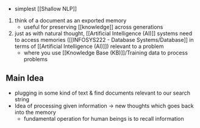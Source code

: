 - simplest [[Shallow NLP]]

1. think of a document as an exported memory
	- useful for preserving [[knowledge]] across generations
2. just as with natural thought, [[Artificial Intelligence (AI)]] systems need to access memories ([[INFOSYS222 - Database Systems/Database]] in terms of [[Artificial Intelligence (AI)]]) relevant to a problem
	- where you use [[Knowledge Base (KB)]]/Training data to process problems

## Main Idea
- plugging in some kind of text & find documents relevant to our search string
- Idea of processing given information $\rightarrow$ new thoughts which goes back into the memory
	- fundamental operation for human beings is to recall information